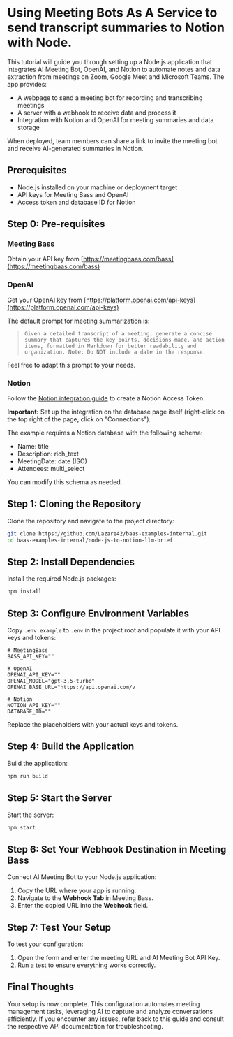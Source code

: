 # Using Meeting Bots As A Service to send transcript summaries to Notion with Node.

This tutorial will guide you through setting up a Node.js application that integrates AI Meeting Bot, OpenAI, and Notion to automate notes and data extraction from meetings on Zoom, Google Meet and Microsoft Teams.
The app provides:

- A webpage to send a meeting bot for recording and transcribing meetings
- A server with a webhook to receive data and process it
- Integration with Notion and OpenAI for meeting summaries and data storage

When deployed, team members can share a link to invite the meeting bot and receive AI-generated summaries in Notion.

## Prerequisites

- Node.js installed on your machine or deployment target
- API keys for Meeting Bass and OpenAI
- Access token and database ID for Notion

## Step 0: Pre-requisites

### Meeting Bass

Obtain your API key from [https://meetingbaas.com/bass](https://meetingbaas.com/bass)

### OpenAI

Get your OpenAI key from [https://platform.openai.com/api-keys](https://platform.openai.com/api-keys)

The default prompt for meeting summarization is:

> `Given a detailed transcript of a meeting, generate a concise summary that captures the key points, decisions made, and action items, formatted in Markdown for better readability and organization. Note: Do NOT include a date in the response.`

Feel free to adapt this prompt to your needs.

### Notion

Follow the [Notion integration guide](https://developers.notion.com/docs/create-a-notion-integration) to create a Notion Access Token.

**Important:** Set up the integration on the database page itself (right-click on the top right of the page, click on "Connections").

The example requires a Notion database with the following schema:

- Name: title
- Description: rich_text
- MeetingDate: date (ISO)
- Attendees: multi_select

You can modify this schema as needed.

## Step 1: Cloning the Repository

Clone the repository and navigate to the project directory:

```bash
git clone https://github.com/Lazare42/baas-examples-internal.git
cd baas-examples-internal/node-js-to-notion-llm-brief
```

## Step 2: Install Dependencies

Install the required Node.js packages:

```bash
npm install
```

## Step 3: Configure Environment Variables

Copy `.env.example` to `.env` in the project root and populate it with your API keys and tokens:

```
# MeetingBass
BASS_API_KEY=""

# OpenAI
OPENAI_API_KEY=""
OPENAI_MODEL="gpt-3.5-turbo"
OPENAI_BASE_URL="https://api.openai.com/v

# Notion
NOTION_API_KEY=""
DATABASE_ID=""

```

Replace the placeholders with your actual keys and tokens.

## Step 4: Build the Application

Build the application:

```bash
npm run build
```

## Step 5: Start the Server

Start the server:

```bash
npm start
```

## Step 6: Set Your Webhook Destination in Meeting Bass

Connect AI Meeting Bot to your Node.js application:

1. Copy the URL where your app is running.
2. Navigate to the **Webhook Tab** in Meeting Bass.
3. Enter the copied URL into the **Webhook** field.

## Step 7: Test Your Setup

To test your configuration:

1. Open the form and enter the meeting URL and AI Meeting Bot API Key.
2. Run a test to ensure everything works correctly.

## Final Thoughts

Your setup is now complete. This configuration automates meeting management tasks, leveraging AI to capture and analyze conversations efficiently. If you encounter any issues, refer back to this guide and consult the respective API documentation for troubleshooting.
